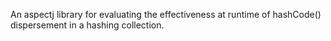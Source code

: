 An aspectj library for evaluating the effectiveness at runtime of hashCode() dispersement in a hashing collection.
